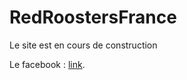 # RedRoostersFrance

Le site est en cours de construction


Le facebook : [link](https://www.facebook.com/FCBayernMunichFrance).
